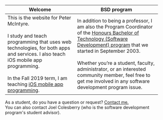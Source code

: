 Welcome | BSD program
--- | ---
This is the website for Peter McIntyre.<br><br>I study and teach programming that uses web technologies, for both apps and services. I also teach iOS mobile app programming.<br><br>In the Fall 2019 term, I am teaching [iOS mobile app programming](https://dps923.ca). | In addition to being a professor, I am also the Program Coordinator of the [Honours Bachelor of Technology (Software Development) program](https://ict.senecacollege.ca/program/bsd/overview) that we started in September 2003.<br><br>Whether you’re a student, faculty, administrator, or an interested community member, feel free to get me involved in any software development program issue.

As a student, do you have a question or request? [Contact me.](contact)  
You can also contact Joel Colesberry (who is the software development program's student advisor). 
